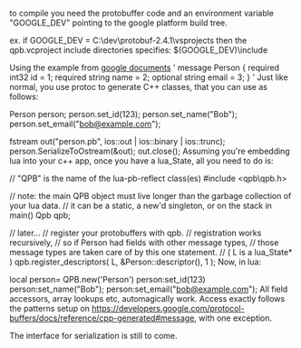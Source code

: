 to compile you need the protobuffer code and an environment variable 
"GOOGLE_DEV" pointing to the google platform build tree.

ex. if GOOGLE_DEV = C:\dev\protobuf-2.4.1\vsprojects
then the qpb.vcproject include directories specifies: 
$(GOOGLE_DEV)\include

Using the example from [google documents](http://code.google.com/p/protobuf/ "Protobuf")
'
message Person {
  required int32 id = 1;
  required string name = 2;
  optional string email = 3;
}
'
Just like normal, you use protoc to generate C++ classes, that you can use as follows:

Person person;
person.set_id(123);
person.set_name("Bob");
person.set_email("bob@example.com");

fstream out("person.pb", ios::out | ios::binary | ios::trunc);
person.SerializeToOstream(&out);
out.close();
Assuming you're embedding lua into your c++ app, once you have a lua_State, all you need to do is:

// "QPB" is the name of the lua-pb-reflect class(es)
#include <qpb\qpb.h>

// note: the main QPB object must live longer than the garbage collection of your lua data.
// it can be a static, a new'd singleton, or on the stack in main()
Qpb qpb; 

// later...
// register your protobuffers with qpb.
// registration works recursively, 
// so if Person had fields with other message types,
// those message types are taken care of by this one statement.
// ( L is a lua_State* )
qpb.register_descriptors( L, &Person::descriptor(), 1 );
Now, in lua:

local person= QPB.new('Person')
person:set_id(123)
person:set_name("Bob");
person:set_email("bob@example.com");
All field accessors, array lookups etc, automagically work. Access exactly follows the patterns setup on https://developers.google.com/protocol-buffers/docs/reference/cpp-generated#message, with one exception.

The interface for serialization is still to come.
